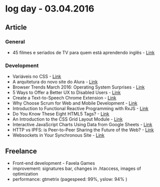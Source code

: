 # log day - 03.04.2016

## Article

### General

 - 45 filmes e seriados de TV para quem está aprendendo inglês - [Link](http://incrivel.club/inspiracao-dicas/45-filmes-e-seriados-de-tv-para-quem-esta-aprendendo-ingles-46105/) 

### Development

 - Variáveis no CSS - [Link](https://braziljs.org/blog/variaveis-no-css/)
 - A arquitetura do novo site do Alura - [Link](http://blog.alura.com.br/a-arquitetura-do-novo-site-do-alura/)
 - Browser Trends March 2016: Operating System Surprises - [Link](http://www.sitepoint.com/browser-trends-march-2016-operating-system-surprises/)
 - 5 Ways to Offer a Better UX to Disabled Users - [Link](http://www.sitepoint.com/5-ways-offer-better-ux-disabled-users/)
 - Create a Text-to-Speech Chrome Extension - [Link](http://www.sitepoint.com/create-text-to-speech-chrome-extension/)
 - Why Choose Scrum for Web and Mobile Development - [Link](http://www.sitepoint.com/why-choose-scrum-for-web-and-mobile-development/)
 - Introduction to Functional Reactive Programming with RxJS - [Link](http://www.sitepoint.com/functional-reactive-programming-rxjs/)
 - Do You Know These Eight HTML5 Tags? - [Link](http://www.sitepoint.com/eight-html5-tags-you-might-not-know/)
 - An Introduction to the CSS Grid Layout Module - [Link](http://www.sitepoint.com/introduction-css-grid-layout-module/)
 - Interactive JavaScript Charts Using Data from Google Sheets - [Link](http://www.sitepoint.com/interactive-javascript-charts-using-data-from-google-sheets/)
 - HTTP vs IPFS: is Peer-to-Peer Sharing the Future of the Web? - [Link](http://www.sitepoint.com/http-vs-ipfs-is-peer-to-peer-sharing-the-future-of-the-web/)
 - Websockets in Your Synchronous Site - [Link](http://www.sitepoint.com/websockets-in-your-synchronous-site/)

## Freelance

 - Front-end development - Favela Games
  - improvement: signatures bar, changes in .htaccess, images of optimization
  - performance: gtmetrix (pagespeed: 99%, yslow: 94% )
